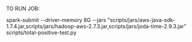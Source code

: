 TO RUN JOB:

spark-submit --driver-memory 8G --jars "scripts/jars/aws-java-sdk-1.7.4.jar,scripts/jars/hadoop-aws-2.7.3.jar,scripts/jars/joda-time-2.9.3.jar" scripts/total-positive-test.py
